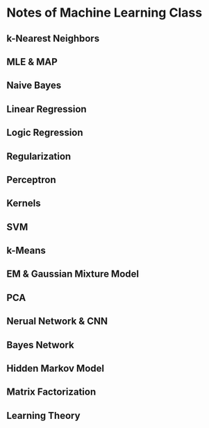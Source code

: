# Notes of Machine Learning Class

## k-Nearest Neighbors

## MLE & MAP

## Naive Bayes

## Linear Regression

## Logic Regression

## Regularization

## Perceptron

## Kernels

## SVM

## k-Means

## EM & Gaussian Mixture Model

## PCA

## Nerual Network & CNN

## Bayes Network

## Hidden Markov Model

## Matrix Factorization

## Learning Theory
